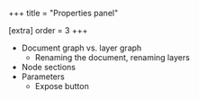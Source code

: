 +++
title = "Properties panel"

[extra]
order = 3
+++

- Document graph vs. layer graph
	- Renaming the document, renaming layers
- Node sections
- Parameters
	- Expose button
